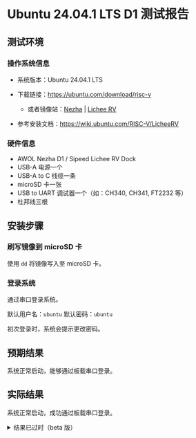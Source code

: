 # Ubuntu 24.04.1 LTS D1 测试报告

## 测试环境

### 操作系统信息

- 系统版本：Ubuntu 24.04.1 LTS
- 下载链接：https://ubuntu.com/download/risc-v
    - 或者镜像站：[Nezha](https://mirror.tuna.tsinghua.edu.cn/ubuntu-cdimage/releases/24.04.1/release/ubuntu-24.04.1-preinstalled-server-riscv64%2Bnezha.img.xz) | [Lichee RV](https://mirror.tuna.tsinghua.edu.cn/ubuntu-cdimage/releases/24.04.1/release/ubuntu-24.04.1-preinstalled-server-riscv64%2Blicheerv.img.xz)

- 参考安装文档：https://wiki.ubuntu.com/RISC-V/LicheeRV

### 硬件信息

- AWOL Nezha D1 / Sipeed Lichee RV Dock
- USB-A 电源一个
- USB-A to C 线缆一条
- microSD 卡一张
- USB to UART 调试器一个（如：CH340, CH341, FT2232 等）
- 杜邦线三根

## 安装步骤

### 刷写镜像到 microSD 卡

使用 `dd` 将镜像写入至 microSD 卡。

### 登录系统

通过串口登录系统。

默认用户名：`ubuntu`
默认密码：`ubuntu`

初次登录时，系统会提示更改密码。

## 预期结果

系统正常启动，能够通过板载串口登录。

## 实际结果

系统正常启动，成功通过板载串口登录。
<details>
<summary>结果已过时（beta 版）</summary>
### 启动信息

```log

New password: 
Retype new password: 
uname -a && echo pFANgBWl 
Welcome to Ubuntu Oracular Oriole (development branch) (GNU/Linux 6.8.0-31-generic riscv64)

 * Documentation:  https://help.ubuntu.com
 * Management:     https://landscape.canonical.com
 * Support:        https://ubuntu.com/pro

 System information as of Thu Sep 19 03:13:06 UTC 2024

  System load:    1.15      Processes:             27
  Usage of /home: unknown   Users logged in:       0
  Memory usage:   5%        IPv4 address for eth0: 10.10.10.2
  Swap usage:     0%

0 updates can be applied immediately.



The programs included with the Ubuntu system are free software;
the exact distribution terms for each program are described in the
individual files in /usr/share/doc/*/copyright.

Ubuntu comes with ABSOLUTELY NO WARRANTY, to the extent permitted by
applicable law.

To run a command as administrator (user "root"), use "sudo <command>".
See "man sudo_root" for details.

ubuntu@ubuntu:~$ uname -a && echo pFANgBWl 

Linux ubuntu 6.8.0-31-generic #31.1-Ubuntu SMP PREEMPT_DYNAMIC Sun Apr 21 01:12:53 UTC 2024 riscv64 riscv64 riscv64 GNU/Linux
pFANgBWl
ubuntu@ubuntu:~$ cat /etc/os-release && echo 6wiXKfwS 

PRETTY_NAME="Ubuntu Oracular Oriole (development branch)"
NAME="Ubuntu"
VERSION_ID="24.10"
VERSION="24.10 (Oracular Oriole)"
VERSION_CODENAME=oracular
ID=ubuntu
ID_LIKE=debian
HOME_URL="https://www.ubuntu.com/"
SUPPORT_URL="https://help.ubuntu.com/"
BUG_REPORT_URL="https://bugs.launchpad.net/ubuntu/"
PRIVACY_POLICY_URL="https://www.ubuntu.com/legal/terms-and-policies/privacy-policy"
UBUNTU_CODENAME=oracular
LOGO=ubuntu-logo
6wiXKfwS
ubuntu@ubuntu:~$ cat /proc/cpuinfo && echo zaKdnCxp 

processor	: 0
hart		: 0
isa		: rv64imafdc_zicntr_zicsr_zifencei_zihpm
mmu		: sv39
uarch		: thead,c906
mvendorid	: 0x5b7
marchid		: 0x0
mimpid		: 0x0
hart isa	: rv64imafdc_zicntr_zicsr_zifencei_zihpm

zaKdnCxp
ubuntu@ubuntu:~$ 
```

屏幕录像（从刷写镜像到登录系统）：

[![asciicast](https://asciinema.org/a/r9ivCdzlZAGbyuz1SjpnZEJx3.svg)](https://asciinema.org/a/r9ivCdzlZAGbyuz1SjpnZEJx3)

## 测试判定标准

测试成功：实际结果与预期结果相符。

测试失败：实际结果与预期结果不符。
10
## 测试结论

测试成功。
</details>

